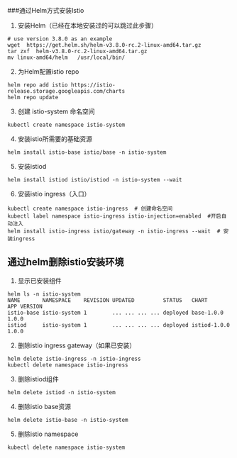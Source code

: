 
###通过Helm方式安装Istio

1. 安装Helm（已经在本地安装过的可以跳过此步骤）
```
# use version 3.8.0 as an example
wget  https://get.helm.sh/helm-v3.8.0-rc.2-linux-amd64.tar.gz
tar zxf  helm-v3.8.0-rc.2-linux-amd64.tar.gz
mv linux-amd64/helm   /usr/local/bin/
```

2. 为Helm配置istio repo
```
helm repo add istio https://istio-release.storage.googleapis.com/charts
helm repo update
```

3. 创建 istio-system 命名空间
```
kubectl create namespace istio-system
```

4. 安装istio所需要的基础资源
```
helm install istio-base istio/base -n istio-system
```

5. 安装istiod
```
helm install istiod istio/istiod -n istio-system --wait
```

6. 安装istio ingress（入口）
```
kubectl create namespace istio-ingress  # 创建命名空间
kubectl label namespace istio-ingress istio-injection=enabled  #开启自动注入
helm install istio-ingress istio/gateway -n istio-ingress --wait  # 安装ingress
```

## 通过helm删除istio安装环境
1. 显示已安装组件
```
helm ls -n istio-system
NAME       NAMESPACE    REVISION UPDATED         STATUS   CHART        APP VERSION
istio-base istio-system 1        ... ... ... ... deployed base-1.0.0   1.0.0
istiod     istio-system 1        ... ... ... ... deployed istiod-1.0.0 1.0.0
```

2. 删除istio ingress gateway（如果已安装）
```
helm delete istio-ingress -n istio-ingress
kubectl delete namespace istio-ingress
```

3. 删除istiod组件
```
helm delete istiod -n istio-system
```

4. 删除istio base资源
```
helm delete istio-base -n istio-system
```

5. 删除istio namespace
```
kubectl delete namespace istio-system
```
